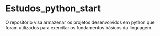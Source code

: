 # Estudos_python_start
O repositório visa armazenar os projetos desenvolvidos em python que foram utilizados para exercitar os fundamentos básicos da linguagem
